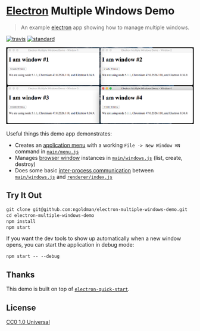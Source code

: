 # [Electron](https://github.com/atom/electron) Multiple Windows Demo

> An example [electron](https://github.com/atom/electron) app showing how to manage multiple windows.

[![travis][travis-image]][travis-url]
[![standard][standard-image]][standard-url]

[travis-image]: https://img.shields.io/travis/ngoldman/electron-multiple-windows-demo.svg?style=flat-square
[travis-url]: https://travis-ci.org/ngoldman/electron-multiple-windows-demo
[standard-image]: https://img.shields.io/badge/code%20style-standard-brightgreen.svg?style=flat-square
[standard-url]: http://standardjs.com/

![](screenshot.png)

Useful things this demo app demonstrates:

- Creates an [application menu](https://github.com/atom/electron/blob/master/docs/api/menu.md) with a working `File -> New Window ⌘N` command in [`main/menu.js`](main/menu.js)
- Manages [browser window](https://github.com/atom/electron/blob/master/docs/api/browser-window.md) instances in [`main/windows.js`](main/windows.js) (list, create, destroy)
- Does some basic [inter-process communication](https://github.com/atom/electron/blob/master/docs/api/ipc-renderer.md) between [`main/windows.js`](main/windows.js) and [`renderer/index.js`](renderer/index.js)

## Try It Out

```
git clone git@github.com:ngoldman/electron-multiple-windows-demo.git
cd electron-multiple-windows-demo
npm install
npm start
```

If you want the dev tools to show up automatically when a new window opens, you can start the application in debug mode:

```
npm start -- --debug
```

## Thanks

This demo is built on top of [`electron-quick-start`](https://github.com/atom/electron-quick-start).

## License

[CC0 1.0 Universal](LICENSE.md)
